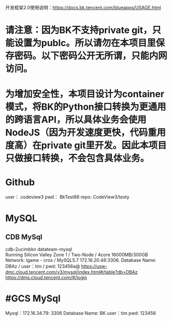 开发框架2.0使用说明：https://docs.bk.tencent.com/blueapps/USAGE.html


# 请注意：因为BK不支持private git，只能设置为publc。所以请勿在本项目里保存密码。以下密码公开无所谓，只能内网访问。
# 为增加安全性，本项目设计为container模式，将BK的Python接口转换为更通用的跨语言API，所以具体业务会使用NodeJS（因为开发速度更快，代码重用度高）在private git里开发。因此本项目只做接口转换，不会包含具体业务。


# Github
user： codeview3 
pwd： BkTest88
repo: CodeView3/testy

# MySQL

## CDB MySql
cdb-2ucimbkn
datateam-mysql	
Running	Silicon Valley Zone 1	 / Two-Node / 4core 16000MB/300GB
Network: lgame - cros  / MySQL5.7	172.16.20.46:3306.
Database Name: DBAz  / user：tim  / pwd: 123456a@
https://usw-dmc.cloud.tencent.com/v3/mysql/index.html#/table?db=DBAz
https://dms.cloud.tencent.com/#/login

# #GCS MySql
Mysql：172.16.34.79: 3306
Database Name: BK
user：tim
pwd: 123456
